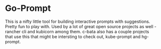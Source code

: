 # Go-Prompt
This is a nifty little tool for building interactive prompts with suggestions. Pretty fun to play with. Used by a lot of great open source projects as well - rancher cli and kubicorn among them. c-bata also has a couple projects that use this that might be intersting to check out, kube-prompt and hg-prompt.